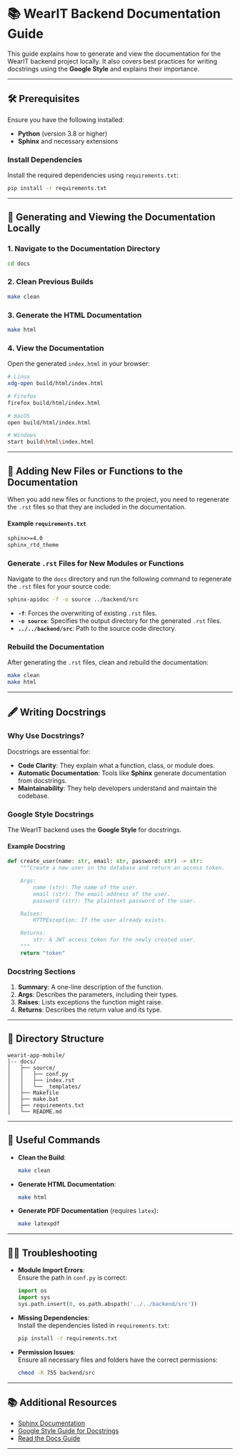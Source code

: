 # 📚 WearIT Backend Documentation Guide

This guide explains how to generate and view the documentation for the WearIT backend project locally. It also covers best practices for writing docstrings using the **Google Style** and explains their importance.

---

## 🛠️ Prerequisites

Ensure you have the following installed:

- **Python** (version 3.8 or higher)
- **Sphinx** and necessary extensions

### Install Dependencies

Install the required dependencies using `requirements.txt`:

```bash
pip install -r requirements.txt
```

---

## 🚀 Generating and Viewing the Documentation Locally

### 1. Navigate to the Documentation Directory

```bash
cd docs
```

### 2. Clean Previous Builds

```bash
make clean
```

### 3. Generate the HTML Documentation

```bash
make html
```

### 4. View the Documentation

Open the generated `index.html` in your browser:

```bash
# Linux
xdg-open build/html/index.html

# Firefox
firefox build/html/index.html

# macOS
open build/html/index.html

# Windows
start build\html\index.html
```

---

## 📝 Adding New Files or Functions to the Documentation

When you add new files or functions to the project, you need to regenerate the `.rst` files so that they are included in the documentation.

#### Example `requirements.txt`

```txt
sphinx>=4.0
sphinx_rtd_theme
```
### Generate `.rst` Files for New Modules or Functions

Navigate to the `docs` directory and run the following command to regenerate the `.rst` files for your source code:

```bash
sphinx-apidoc -f -o source ../backend/src
```

- **`-f`**: Forces the overwriting of existing `.rst` files.
- **`-o source`**: Specifies the output directory for the generated `.rst` files.
- **`../../backend/src`**: Path to the source code directory.

### Rebuild the Documentation

After generating the `.rst` files, clean and rebuild the documentation:

```bash
make clean
make html
```

---

## 🖋️ Writing Docstrings

### Why Use Docstrings?

Docstrings are essential for:

- **Code Clarity**: They explain what a function, class, or module does.
- **Automatic Documentation**: Tools like **Sphinx** generate documentation from docstrings.
- **Maintainability**: They help developers understand and maintain the codebase.

### Google Style Docstrings

The WearIT backend uses the **Google Style** for docstrings.

#### Example Docstring

```python
def create_user(name: str, email: str, password: str) -> str:
    """Create a new user in the database and return an access token.

    Args:
        name (str): The name of the user.
        email (str): The email address of the user.
        password (str): The plaintext password of the user.

    Raises:
        HTTPException: If the user already exists.

    Returns:
        str: A JWT access token for the newly created user.
    """
    return "token"
```

### Docstring Sections

1. **Summary**: A one-line description of the function.
2. **Args**: Describes the parameters, including their types.
3. **Raises**: Lists exceptions the function might raise.
4. **Returns**: Describes the return value and its type.

---

## 📂 Directory Structure

```
wearit-app-mobile/
│-- docs/
│   ├── source/
│   │   ├── conf.py
│   │   ├── index.rst
│   │   └── _templates/
│   ├── Makefile
│   ├── make.bat
│   ├── requirements.txt
│   └── README.md
```

---

## 🔄 Useful Commands

- **Clean the Build**:

  ```bash
  make clean
  ```

- **Generate HTML Documentation**:

  ```bash
  make html
  ```

- **Generate PDF Documentation** (requires `latex`):

  ```bash
  make latexpdf
  ```

---

## 🕵️‍♂️ Troubleshooting

- **Module Import Errors**:  
  Ensure the path in `conf.py` is correct:

  ```python
  import os
  import sys
  sys.path.insert(0, os.path.abspath('../../backend/src'))
  ```

- **Missing Dependencies**:  
  Install the dependencies listed in `requirements.txt`:

  ```bash
  pip install -r requirements.txt
  ```

- **Permission Issues**:  
  Ensure all necessary files and folders have the correct permissions:

  ```bash
  chmod -R 755 backend/src
  ```

---

## 📚 Additional Resources

- [Sphinx Documentation](https://www.sphinx-doc.org/en/master/)
- [Google Style Guide for Docstrings](https://google.github.io/styleguide/pyguide.html#38-comments-and-docstrings)
- [Read the Docs Guide](https://docs.readthedocs.io/en/stable/)

---